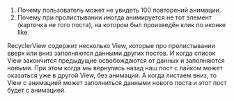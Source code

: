 1. Почему пользователь может не увидеть 100 повторений анимации.
2. Почему при пролистывании иногда анимируется не тот элемент (карточка не того поста), на котором был произведён клик по иконке like.

RecyclerView содержит несколько View, которые про пролистывании вверх или вниз заполняются данными других постов. И когда список View 
закончится предыдущие освобождаются от данных и заполняются новыми. При этом когда мы вернулись назад наш пост с лайком может
оказаться уже в другой View, без анимации. А когда листаем вниз, то View с анимацией может заполниться данными нового поста и 
этот пост будет с анимацией.
